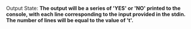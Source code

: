 Output State: **The output will be a series of 'YES' or 'NO' printed to the console, with each line corresponding to the input provided in the stdin. The number of lines will be equal to the value of 't'.**